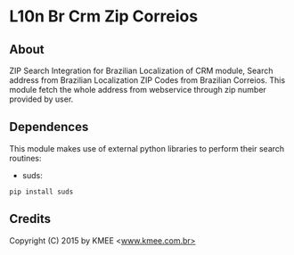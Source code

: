 L10n Br Crm Zip Correios
================

## About
ZIP Search Integration for Brazilian Localization of CRM module,
Search address from Brazilian Localization ZIP Codes from Brazilian Correios.
This module fetch the whole address from webservice through zip number
provided by user.

## Dependences
This module makes use of external python libraries to perform their search routines:

* suds:  
```
pip install suds
```

## Credits
Copyright (C) 2015 by KMEE <www.kmee.com.br>
